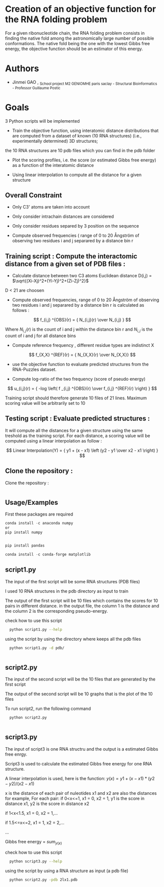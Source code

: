 
# Creation of an objective function for the RNA folding problem


For a given ribonucleotide chain, the RNA folding problem consists in finding the native fold among the astronomically large number of possible conformations. The native fold being the one with the lowest Gibbs free energy, the objective function should be an estimator of this energy.




# Authors 
* Jinmei GAO , <sub>School project M2 GENIOMHE paris saclay - Structural Bioinformatics - Professor Guillaume Postic</sub>



# Goals
 3 Python scripts will be implemented


* Train the objective function, using interatomic distance distributions that are computed from a dataset of known (10 RNA structures) (i.e., experimentally determined) 3D structures;

the 10 RNA structures are 10 pdb files which you can find in the pdb folder

* Plot the scoring profiles, i.e. the score (or estimated Gibbs free energy) as a function of the interatomic distance

* Using linear interpolation to compute all the distance for a given structure


## Overall Constraint 

* Only C3' atoms are taken into account
 
* Only consider intrachain distances are considered
 
* Only consider residues separed by 3 position on the sequence

* Compute observed frequencies ( range of 0 to 20 Ångström of observing two residues i and j separared by a distance bin r


 ## Training script : Compute the interactomic distance from a given set of PDB files : 
* Calculate distance between two C3 atoms
 Euclidean distance
D(i,j) = $\sqrt{(Xi-Xj)^2+(Yi-Yj)^2+(Zi-Zj)^2}$

D < 21 are choosen

* Compute observed frequencies, range of 0 to 20 Ångström of observing two residues i and j separared by a distance bin r is calculated as follows :

$$ f_{i,j} ^{OBS}(r) = { N_{i,j}(r) \over N_{i,j} } $$

 Where $N_{i,j}(r)$ is the count of i and j within the distance bin r and $N_{i,j}$ is the count of i and j for all distance bins 


* Compute reference frequency , different residue types are indistinct X                    

 $$ f_{X,X} ^{REF}(r) = { N_{X,X}(r) \over N_{X,X}} $$


- use the objective function to evaluate predicted structures from the RNA-Puzzles dataset.
* Compute log-ratio of the two frequency (score of pseudo energy)

$$ u_{i,j}(r) = { -log \left( f _{i,j} ^{OBS}(r) \over f_{i,j} ^{REF}(r) \right) } $$


Training script should therefore generate 10 files of 21 lines. Maximum scoring value will be arbitrarily set to 10 


## Testing script : Evaluate predicted structures : 

It will compute all the distances for a given structure using the same treshold as the training script. For each distance, a scoring value will be computed using a linear interpolation as follow :

$$ Linear Interpolation(Y) = { y1 + (x - x1) \left (y2 - y1 \over x2 - x1 \right) } $$



## Clone the repository :

Clone the repository :
```git clone https://github.com/GAOJinmei/Estimation-of-Gibbs-free-energy-for-RNA_Folfing.git 
```

## Usage/Examples
First these packages are required


```javascript
conda install -c anaconda numpy 
or
pip install numpy


pip install pandas

conda install -c conda-forge matplotlib

```


## script1.py
The input of the first script will be some RNA structures (PDB files)

I used 10 RNA structures in the pdb directory as input to train

The output of the first script will be 10 files which contains the scores for 10 pairs in different distance.
in the output file, the column 1 is the distance and the column 2 is the corresponding pseudo-energy.

check how to use this script
```bash
  python script1.py --help
```
using the script by using the directory where keeps all the pdb files
```bash
  python script1.py -d pdb/
```
```

```
## script2.py
The input of the second script will be the 10 files that are generated by the first script

The output of the second script will be 10 graphs that is the plot of the 10 files

To run script2, run the following command

```bash
  python script2.py
```
```

```
## script3.py
The input of script3 is one RNA structru and the output is a estimated Gibbs free enrgy.

Script3 is used to calculate the estimated Gibbs free energy for one RNA structure.

A linear interpolation is used, here is the function:
$y(x) = y1+(x-x1)*(y2-y2)/(x2-x1)$

x is the distance of each pair of nuleotides
x1 and x2 are also the distances
for example,
For each pair: 
if 0<x<=1, x1 = 0, x2 = 1, y1 is the score in distance x1, y2 is the score in distance x2

if 1<x<1.5, x1 = 0, x2 = 1,...

if 1.5<=x<=2, x1 = 1, x2 = 2,...

...

Gibbs free energy = $sum_{y(x)}$

check how to use this script

```bash
  python script3.py --help
```
using the script by using a RNA structure as input (a pdb file)
```bash
  python script2.py -pdb 2lx1.pdb
```

